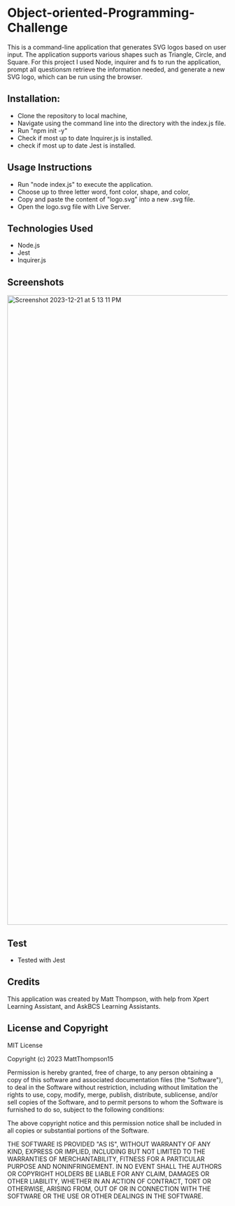 # Object-oriented-Programming-Challenge

This is a command-line application that generates SVG logos based on user input.  The application supports various shapes such as Triangle, Circle, and Square.  For this project I used Node, inquirer and fs to run the application, prompt all questionsm retrieve the information needed, and generate a new SVG logo, which can be run using the browser.

## Installation:
* Clone the repository to local machine,
* Navigate using the command line into the directory with the index.js file.
* Run "npm init -y"
* Check if most up to date Inquirer.js is installed.
* check if most up to date Jest is installed.

## Usage Instructions
* Run "node index.js" to execute the application.
* Choose up to three letter word, font color, shape, and color,
* Copy and paste the content of "logo.svg" into a new .svg file.
* Open the logo.svg file with Live Server.

## Technologies Used
* Node.js
* Jest
* Inquirer.js

## Screenshots
<img width="1440" alt="Screenshot 2023-12-21 at 5 13 11 PM" src="https://github.com/MattThompson15/Object-oriented-Programming-Challenge/assets/139708928/72be7386-4953-4109-b410-49fb074a41aa">

## Test
* Tested with Jest

## Credits
This application was created by Matt Thompson, with help from Xpert Learning Assistant, and AskBCS Learning Assistants.

## License and Copyright

MIT License

Copyright (c) 2023 MattThompson15

Permission is hereby granted, free of charge, to any person obtaining a copy
of this software and associated documentation files (the "Software"), to deal
in the Software without restriction, including without limitation the rights
to use, copy, modify, merge, publish, distribute, sublicense, and/or sell
copies of the Software, and to permit persons to whom the Software is
furnished to do so, subject to the following conditions:

The above copyright notice and this permission notice shall be included in all
copies or substantial portions of the Software.

THE SOFTWARE IS PROVIDED "AS IS", WITHOUT WARRANTY OF ANY KIND, EXPRESS OR
IMPLIED, INCLUDING BUT NOT LIMITED TO THE WARRANTIES OF MERCHANTABILITY,
FITNESS FOR A PARTICULAR PURPOSE AND NONINFRINGEMENT. IN NO EVENT SHALL THE
AUTHORS OR COPYRIGHT HOLDERS BE LIABLE FOR ANY CLAIM, DAMAGES OR OTHER
LIABILITY, WHETHER IN AN ACTION OF CONTRACT, TORT OR OTHERWISE, ARISING FROM,
OUT OF OR IN CONNECTION WITH THE SOFTWARE OR THE USE OR OTHER DEALINGS IN THE
SOFTWARE.

